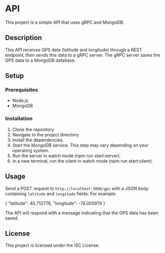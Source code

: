 # API

This project is a simple API that uses gRPC and MongoDB.

## Description

This API receives GPS data (latitude and longitude) through a REST endpoint, then sends this data to a gRPC server. The gRPC server saves the GPS data to a MongoDB database.

## Setup

### Prerequisites

- Node.js
- MongoDB

### Installation

1. Clone the repository
2. Navigate to the project directory.
3. Install the dependencies.
4. Start the MongoDB service. This step may vary depending on your operating system.
5. Run the server in watch mode (npm run start:server).
6. In a new terminal, run the client in watch mode (npm run start:client).

## Usage

Send a POST request to `http://localhost:3000/gps` with a JSON body containing `latitude` and `longitude` fields. For example:

{ "latitude": 40.712776, "longitude": -74.005974 }

The API will respond with a message indicating that the GPS data has been saved.

## License

This project is licensed under the ISC License.



